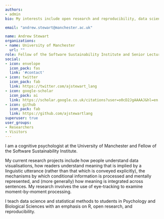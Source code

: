 ```yaml
---
authors:
- admin
bio: My interests include open research and reproducibility, data science, experimental psychology, and psycholinguistics. I am a fellow of the Software Sustainability Institute.

email: "andrew.stewart@manchester.ac.uk"

name: Andrew Stewart
organizations:
- name: University of Manchester
  url: ""
role: Fellow of the Software Sustainability Institute and Senior Lecturer
social:
- icon: envelope
  icon_pack: fas
  link: '#contact'
- icon: twitter
  icon_pack: fab
  link: https://twitter.com/ajstewart_lang
- icon: google-scholar
  icon_pack: ai
  link: https://scholar.google.co.uk/citations?user=o0cD2JgAAAAJ&hl=en
- icon: github
  icon_pack: fab
  link: https://github.com/ajstewartlang
superuser: true
user_groups:
- Researchers
- Visitors
---
```


I am a cognitive psychologist at the University of Manchester and Fellow of the Software Sustainability Institute. 

My current research projects include how people understand data visualisations, how readers understand meaning that is implied by a linguistic utterance (rather than that which is conveyed explicitly), the mechanisms by which conditional information is processed and mentally represented, and (more generally) how meaning is integrated across sentences. My research involves the use of eye-tracking to examine moment-by-moment processing. 

I teach data science and statistical methods to students in Psychology and Biological Sciences with an emphasis on R, open research, and reproducibility.  
